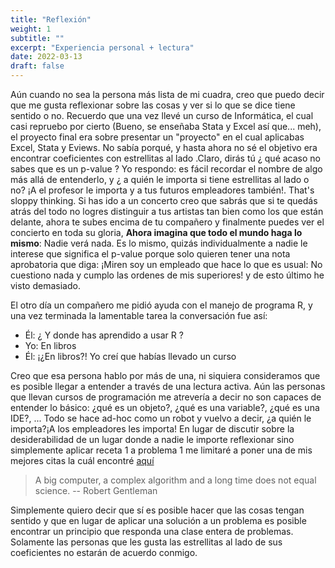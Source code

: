 ```yaml
---
title: "Reflexión"
weight: 1
subtitle: ""
excerpt: "Experiencia personal + lectura"
date: 2022-03-13
draft: false
---
```


Aún cuando no sea la persona más lista de mi cuadra, creo que puedo decir que me gusta reflexionar sobre las cosas y ver si lo que se dice tiene sentido o no. Recuerdo que una vez llevé un curso de Informática, el cual casi repruebo por cierto (Bueno, se enseñaba Stata y Excel así que... meh), el proyecto final era sobre presentar un "proyecto" en el cual aplicabas Excel, Stata y Eviews. No sabía porqué, y hasta ahora no sé el objetivo era encontrar coeficientes con estrellitas al lado .Claro, dirás tú ¿ qué acaso no sabes que es un p-value ? Yo respondo: es fácil recordar el nombre de algo más allá de entenderlo, y ¿ a quién le importa si tiene estrellitas al lado o no? ¡A el profesor le importa y a tus futuros empleadores también!. That's sloppy thinking. Si has ido a un concerto creo que sabrás que si te quedás atrás del todo no logres distinguir a tus artistas tan bien como los que están delante, ahora te subes encima de tu compañero y finalmente puedes ver el concierto en toda su gloria, **Ahora imagina que todo el mundo haga lo mismo**: Nadie verá nada. Es lo mismo, quizás individualmente a nadie le interese que significa el p-value  porque solo quieren tener una nota aprobatoria que diga: ¡Miren soy un empleado que hace lo que es usual: No cuestiono nada y cumplo las ordenes de mis superiores! y de esto último he visto demasiado.

El otro día un compañero me pidió ayuda con el manejo de programa R, y 
una vez terminada la lamentable tarea la conversación fue así:

- Él: ¿ Y donde has aprendido a usar R ?
- Yo: En libros
- Él: ¡¿En libros?! Yo creí que habías llevado un curso

Creo que esa persona hablo por más de una, ni siquiera consideramos que es posible llegar a entender a través de una lectura activa. Aún las personas que llevan cursos de programación me atrevería a decir no son capaces de entender lo básico: ¿qué es un objeto?, ¿qué es una variable?, ¿qué es una IDE?, ...
Todo se hace ad-hoc como un robot y vuelvo a decir, ¿a quién le importa?¡A los empleadores les importa! En lugar de discutir sobre la desiderabilidad de un lugar donde a nadie le importe reflexionar sino simplemente aplicar receta 1 a problema 1 me limitaré a poner una de mis mejores citas la cuál encontré  [aquí](https://stats.stackexchange.com/questions/726/famous-statistical-quotations)

> A big computer, a complex algorithm and a long time does not equal science.
-- Robert Gentleman 

Simplemente quiero decir que sí es posible hacer que las cosas tengan sentido y que en lugar de aplicar una solución a un problema es posible encontrar un principio que responda una clase entera de problemas. Solamente las personas que les gusta las estrellitas al lado de sus coeficientes no estarán de acuerdo conmigo.
